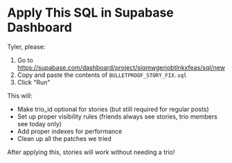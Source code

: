 # Apply This SQL in Supabase Dashboard

Tyler, please:
1. Go to https://supabase.com/dashboard/project/siqmwgeriobtlnkxfeas/sql/new
2. Copy and paste the contents of `BULLETPROOF_STORY_FIX.sql` 
3. Click "Run"

This will:
- Make trio_id optional for stories (but still required for regular posts)
- Set up proper visibility rules (friends always see stories, trio members see today only)
- Add proper indexes for performance
- Clean up all the patches we tried

After applying this, stories will work without needing a trio!